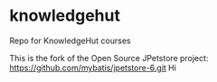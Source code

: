 # knowledgehut
Repo for KnowledgeHut courses

This is the fork of the Open Source JPetstore project: https://github.com/mybatis/jpetstore-6.git
Hi
